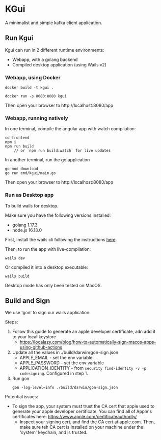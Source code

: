 # KGui
A minimalist and simple kafka client application.

## Run Kgui

Kgui can run in 2 different runtime environments:
- Webapp, with a golang backend
- Compiled desktop application (using Wails v2)

### Webapp, using Docker
```
docker build -t kgui .

docker run -p 8080:8080 kgui
```

Then open your browser to http://localhost:8080/app

### Webapp, running natively

In one terminal, compile the angular app with watch compilation:
```
cd frontend
npm i
npm run build
    // or `npm run build:watch` for live updates
```

In another terminal, run the go application
```
go mod download
go run cmd/kgui/main.go
```

Then open your browser to http://localhost:8080/app

### Run as Desktop app
To build wails for desktop.

Make sure you have the following versions installed:
- golang 1.17.3
- node.js 16.13.0

First, install the wails cli following the instructions [here](https://wails.io/docs/gettingstarted/installation/).

Then, to run the app with live-compilation:
```
wails dev
```

Or compiled it into a desktop executable:
```
wails build
```

Desktop mode has only been tested on MacOS.


## Build and Sign
We use 'gon' to sign our wails application.

Steps:

1. Follow this guide to generate an apple developer certificate, adn add it to your local keystore
   - https://localazy.com/blog/how-to-automatically-sign-macos-apps-using-github-actions
2. Update all the values in ./build/darwin/gon-sign.json
   - APPLE_EMAIL - set the env variable
   - APPLE_PASSWORD - set the env variable
   - APPLICATION_IDENTITY - from `security find-identity -v -p codesigning`. Configured in step 1.
3. Run gon
    ```
    gon -log-level=info ./build/darwin/gon-sign.json
    ```

Potential issues:
- To sign the app, your system must trust the CA cert that apple used to generate your apple developer certificate. You can find all of Apple's certificates here: https://www.apple.com/certificateauthority/ 
  - Inspect your signing cert, and find the CA cert at apple.com. Then, make sure teh CA cert is installed on your machine under the 'system' keychain, and is trusted.

